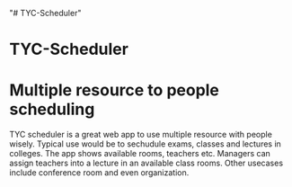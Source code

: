"# TYC-Scheduler" 
# TYC-Scheduler
# Multiple resource to people scheduling
TYC scheduler is a great web app to use multiple resource with people wisely. Typical use would be to sechudule exams, classes and lectures in colleges. The app shows available rooms, teachers etc. Managers can assign teachers into a lecture in an available class rooms.
Other usecases include conference room and even organization.
